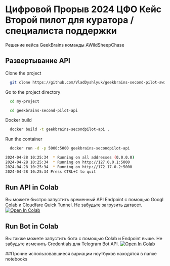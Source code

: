 
# Цифровой Прорыв 2024 ЦФО Кейс Второй пилот для куратора / специалиста поддержки

Решение кейса GeekBrains команды AWildSheepChase




## Развертывание API
Clone the project

```bash
  git clone https://github.com/VladDyshlyuk/geekbrains-second-pilot-awildsheepchase
```

Go to the project directory

```bash
  cd my-project
```

```bash
  cd geekbrains-second-pilot-api
```

Docker build

```bash
  docker build -t geekbrains-secondpilot-api .
```

Run the container

```bash
  docker run -d -p 5000:5000 geekbrains-secondpilot-api
```
```bash
2024-04-28 10:25:34  * Running on all addresses (0.0.0.0)
2024-04-28 10:25:34  * Running on http://127.0.0.1:5000
2024-04-28 10:25:34  * Running on http://172.17.0.2:5000
2024-04-28 10:25:34 Press CTRL+C to quit
```
## Run API in Colab
Вы можете быстро запустить временный API Endpoint с помощью Googl Colab и Cloudfare Quick Tunnel. Не забудьте загрузить датасет. 
[![Open In Colab](https://colab.research.google.com/assets/colab-badge.svg)](https://colab.research.google.com/drive/1xWDvV-xiXLfbSfDK5PC9YXHpOqii6KHM?usp=sharing/)

## Run Bot in Colab
Вы также можете запустить бота с помощью Colab и Endpoint выше. Не забудьте изменить Credentials для Telegram Bot API. 
[![Open In Colab](https://colab.research.google.com/assets/colab-badge.svg)](https://colab.research.google.com/)

##Прочие использовавшиеся вариации ноутбуков находятся в папке notebooks
